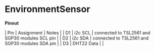 # EnvironmentSensor

**Pinout**

| Pin | Assignment | Notes |
| D1 | i2c SCL | connected to TSL2561 and SGP30 modules SCL pin |
| D2 | i2c SDA | connected to TSL2561 and SGP30 modules SDA pin |
| D3 | DHT22 Data | |

